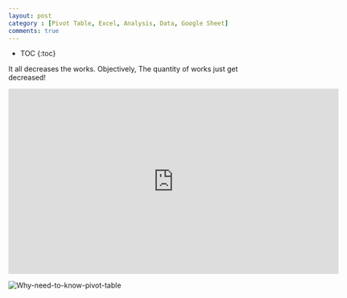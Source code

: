 ```yaml
---
layout: post
category : [Pivot Table, Excel, Analysis, Data, Google Sheet]
comments: true
---
```


* TOC
{:toc}

It all decreases the works. Objectively, The quantity of works just get decreased!

<iframe width="656" height="369" src="https://www.youtube.com/embed/3kO_YqUpBCE" frameborder="0" allow="accelerometer; autoplay; encrypted-media; gyroscope; picture-in-picture" allowfullscreen></iframe>


![Why-need-to-know-pivot-table](https://user-images.githubusercontent.com/35059428/59505539-44cee280-8ed8-11e9-8f00-287bd5a6639b.png)


